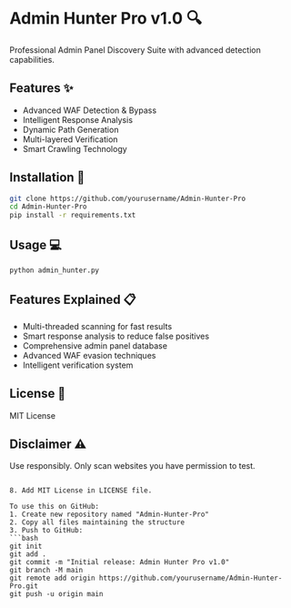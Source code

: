 # Admin Hunter Pro v1.0 🔍

Professional Admin Panel Discovery Suite with advanced detection capabilities.

## Features ✨
- Advanced WAF Detection & Bypass
- Intelligent Response Analysis
- Dynamic Path Generation
- Multi-layered Verification
- Smart Crawling Technology

## Installation 🚀
```bash
git clone https://github.com/yourusername/Admin-Hunter-Pro
cd Admin-Hunter-Pro
pip install -r requirements.txt
```

## Usage 💻
```bash
python admin_hunter.py
```

## Features Explained 📋
- Multi-threaded scanning for fast results
- Smart response analysis to reduce false positives
- Comprehensive admin panel database
- Advanced WAF evasion techniques
- Intelligent verification system

## License 📝
MIT License

## Disclaimer ⚠️
Use responsibly. Only scan websites you have permission to test.
```

8. Add MIT License in LICENSE file.

To use this on GitHub:
1. Create new repository named "Admin-Hunter-Pro"
2. Copy all files maintaining the structure
3. Push to GitHub:
```bash
git init
git add .
git commit -m "Initial release: Admin Hunter Pro v1.0"
git branch -M main
git remote add origin https://github.com/yourusername/Admin-Hunter-Pro.git
git push -u origin main
